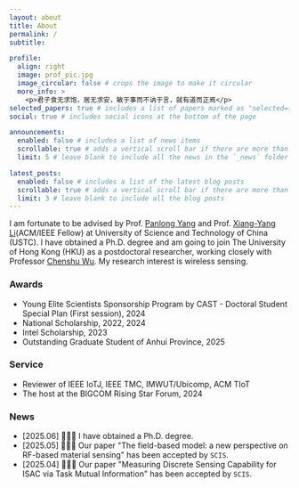 ```yaml
---
layout: about
title: About
permalink: /
subtitle: 

profile:
  align: right
  image: prof_pic.jpg
  image_circular: false # crops the image to make it circular
  more_info: >
    <p>君子食无求饱，居无求安，敏于事而不讷于言，就有道而正焉</p>
selected_papers: true # includes a list of papers marked as "selected={true}"
social: true # includes social icons at the bottom of the page

announcements:
  enabled: false # includes a list of news items
  scrollable: true # adds a vertical scroll bar if there are more than 3 news items
  limit: 5 # leave blank to include all the news in the `_news` folder

latest_posts:
  enabled: false # includes a list of the latest blog posts
  scrollable: true # adds a vertical scroll bar if there are more than 3 new posts items
  limit: 3 # leave blank to include all the blog posts
---
```


I am fortunate to be advised by Prof. [Panlong Yang](https://scholar.google.com.hk/citations?hl=zh-CN&user=sst3cxoAAAAJ) and Prof. [Xiang-Yang Li](https://scholar.google.com.hk/citations?hl=zh-CN&user=JURtNb0AAAAJ)(ACM/IEEE Fellow) at University of Science and Technology of China (USTC). I have obtained a Ph.D. degree and am going to join The University of Hong Kong (HKU) as a postdoctoral researcher, working closely with Professor [Chenshu Wu](https://cswu.me/).​ My research interest is wireless sensing.























### Awards

- Young Elite Scientists Sponsorship Program by CAST - Doctoral Student Special Plan (First session), 2024
- National Scholarship, 2022, 2024
- Intel Scholarship, 2023
- Outstanding Graduate Student of Anhui Province, 2025

### Service

- Reviewer of IEEE IoTJ, IEEE TMC, IMWUT/Ubicomp, ACM TIoT
- The host at the BIGCOM Rising Star Forum, 2024

### News

- [2025.06] 🎉🎉🎉 I have obtained a Ph.D. degree.
- [2025.05] 🎉🎉🎉 Our paper "The field-based model: a new perspective on RF-based material sensing" has been accepted by ``SCIS``.
- [2025.04] 🎉🎉🎉 Our paper "Measuring Discrete Sensing Capability for ISAC via Task Mutual Information" has been accepted by ``SCIS``.

